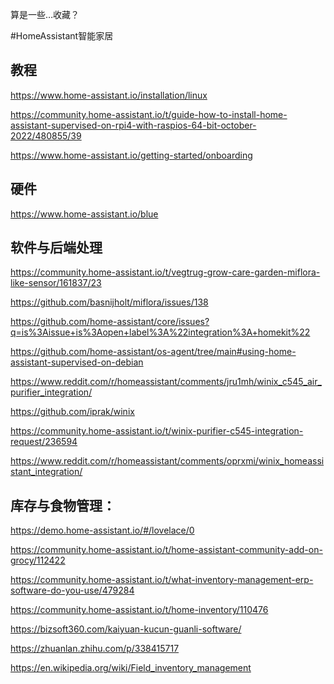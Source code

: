 算是一些…收藏？

#HomeAssistant智能家居


## 教程
https://www.home-assistant.io/installation/linux

https://community.home-assistant.io/t/guide-how-to-install-home-assistant-supervised-on-rpi4-with-raspios-64-bit-october-2022/480855/39

https://www.home-assistant.io/getting-started/onboarding

## 硬件
https://www.home-assistant.io/blue




## 软件与后端处理
https://community.home-assistant.io/t/vegtrug-grow-care-garden-miflora-like-sensor/161837/23

https://github.com/basnijholt/miflora/issues/138

https://github.com/home-assistant/core/issues?q=is%3Aissue+is%3Aopen+label%3A%22integration%3A+homekit%22

https://github.com/home-assistant/os-agent/tree/main#using-home-assistant-supervised-on-debian

https://www.reddit.com/r/homeassistant/comments/jru1mh/winix_c545_air_purifier_integration/

https://github.com/iprak/winix

https://community.home-assistant.io/t/winix-purifier-c545-integration-request/236594

https://www.reddit.com/r/homeassistant/comments/oprxmi/winix_homeassistant_integration/

## 库存与食物管理：

https://demo.home-assistant.io/#/lovelace/0

https://community.home-assistant.io/t/home-assistant-community-add-on-grocy/112422

https://community.home-assistant.io/t/what-inventory-management-erp-software-do-you-use/479284

https://community.home-assistant.io/t/home-inventory/110476

https://bizsoft360.com/kaiyuan-kucun-guanli-software/

https://zhuanlan.zhihu.com/p/338415717

https://en.wikipedia.org/wiki/Field_inventory_management